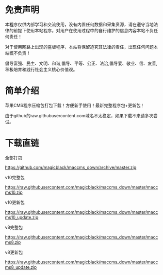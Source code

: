 # 免责声明
本程序仅供内部学习和交流使用，没有内置任何数据和采集资源，请在遵守当地法律的前提下使用本站程序，对用户在使用过程中的自行维护的信息内容本站不负任何责任！

对于使用网路上出现的盗版程序，本站将保留追究其法律的责任，出现任何问题本站概不负责！

倡导富强、民主、文明、和谐,倡导、平等、公正、法治,倡导爱、敬业、信、友善,积极培育和践行社会主义核心价值观。

# 简单介绍
苹果CMS程序压缩包打包下载！方便新手使用！最新完整程序包+更新包！

由于github的raw.githubusercontent.com域名不太稳定，如果下载不来请多次尝试。


# 下载直链
全部打包

https://github.com/magicblack/maccms_down/archive/master.zip

v10完整包

https://raw.githubusercontent.com/magicblack/maccms_down/master/maccms10.zip

v10更新包

https://raw.githubusercontent.com/magicblack/maccms_down/master/maccms10_update.zip

v8完整包

https://raw.githubusercontent.com/magicblack/maccms_down/master/maccms8.zip

v8更新包

https://raw.githubusercontent.com/magicblack/maccms_down/master/maccms8_update.zip
